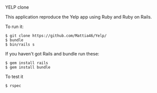 YELP clone

This application reproduce the Yelp app using Ruby and Ruby on Rails.

To run it:

```
$ git clone https://github.com/Mattia46/Yelp/
$ bundle
$ bin/rails s

```
If you haven't got Rails and bundle run these:
```
$ gem install rails
$ gem install bundle
```
To test it

``` 
$ rspec
```
